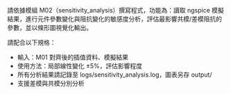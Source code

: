 請依據模組 M02（sensitivity_analysis）撰寫程式，功能為：讀取 ngspice 模擬結果，進行元件參數變化與阻抗變化的敏感度分析，評估最影響共模/差模阻抗的參數，並以條形圖視覺化輸出。

請配合以下規格：
- 輸入：M01 對齊後的插值資料、模擬結果
- 使用方法：局部線性變化 ±5%，評估影響程度
- 所有分析結果請記錄至 logs/sensitivity_analysis.log，圖表另存 output/
- 支援差模與共模分別分析
